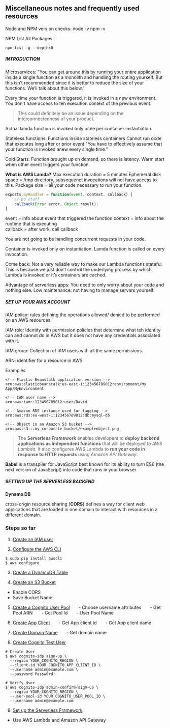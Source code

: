 



## Miscellaneous notes and frequently used resources

Node and NPM version checks: 
	node -v
	npm -v

NPM List All Packages: 

	npm list -g --depth=0

##### INTRODUCTION

Microservices: 
"You can get around this by running your entire application inside a single function as a monolith and handling the routing yourself. But this isn’t recommended since it is better to reduce the size of your functions. We’ll talk about this below."

Every time your function is triggered, it is invoked in a new environment. You don't have access to teh execution context of the previous event. 

> This could definitely be an issue depending on the interconnectedness of your product. 

Actual lamda function is invoked only ocne per container instantiation. 


Stateless functions: 
Functions inside stateless containers
Cannot run ocde that executes long after or prior event
"You have to effectively assume that your function is invoked anew every single time."

Cold Starts: 
Function brought up on demand, so there is latency. 
Warm start when other event triggers your function.

**What is AWS Lamda?**
Max execution duration = 5 minutes
Ephemeral disk space = /tmp directory, subsequenct invocations will not have access to this.
Package size = all your code necessary to run your function. 


```javascript
exports.myHandler = function(event, context, callback) {
	// Do stuff
	callback(Error error, Object result);
}
```

event = info about event that triggered the function
context = info about the runtime that is executing  
callback = after work, call callback

You are not going to be handling concurrent requests in your code. 

Container is invoked only on instantiation. Lamda function is called on every invocation. 

Come back: Not a very reliable way to make our Lambda functions stateful. This is because we just don’t control the underlying process by which Lambda is invoked or it’s containers are cached.


Advantage of serverless apps: 
You need to only worry about your code and nothing else. Low maintenance: not having to manage servers yourself. 

##### SET UP YOUR AWS ACCOUNT

IAM policy: rules defining the operations allowed/ denied to be performed on an AWS resources. 

IAM role: Identity with permission policies that determine what teh identity can and cannot do in AWS but it does not have any credentials associated with it. 

IAM group: Collection of IAM users with all the same permissions. 

ARN: identifier for a resource in AWS

Examples

```
<!-- Elastic Beanstalk application version -->
arn:aws:elasticbeanstalk:us-east-1:123456789012:environment/My App/MyEnvironment

<!-- IAM user name -->
arn:aws:iam::123456789012:user/David

<!-- Amazon RDS instance used for tagging -->
arn:aws:rds:eu-west-1:123456789012:db:mysql-db

<!-- Object in an Amazon S3 bucket -->
arn:aws:s3:::my_corporate_bucket/exampleobject.png
```

> The **Serverless Framework** enables developers to **deploy backend applications as independent functions** that will be deployed to *AWS Lambda*. It also configures AWS Lambda to **run your code in response to HTTP requests** using *Amazon API Gateway*.


**Babel** is a transpiler for JavaScript best known for its ability to turn ES6 (the next version of JavaScript) into code that runs in your browser



##### SETTING UP THE SERVERLESS BACKEND

**Dynamo DB**

cross-origin resource sharing (**CORS**) defines a way for client web applications that are loaded in one domain to interact with resources in a different domain. 


### Steps so far

1. [Create an IAM user](https://serverless-stack.com/chapters/create-an-iam-user.html)

2. [Configure the AWS CLI](https://serverless-stack.com/chapters/configure-the-aws-cli.html)
```
$ sudo pip install awscli
$ aws configure
```
3. [Create a DynamoDB Table](https://serverless-stack.com/chapters/create-a-dynamodb-table.html)

4. [Create an S3 Bucket](https://serverless-stack.com/chapters/create-an-s3-bucket-for-file-uploads.html)
- Enable CORS
- Save Bucket Name

5. [Create a Cognito User Pool](https://serverless-stack.com/chapters/create-a-cognito-user-pool.html)
&nbsp;&nbsp;&nbsp;&nbsp;&nbsp;&nbsp;- Choose username attributes
&nbsp;&nbsp;&nbsp;&nbsp;&nbsp;&nbsp;- Get Pool ARN
&nbsp;&nbsp;&nbsp;&nbsp;&nbsp;&nbsp;- Get Pool Id 
&nbsp;&nbsp;&nbsp;&nbsp;&nbsp;&nbsp;- User Pool Name

6. [Create App Client](https://serverless-stack.com/chapters/create-a-cognito-user-pool.html)
&nbsp;&nbsp;&nbsp;&nbsp;&nbsp;&nbsp;- Get App client id
&nbsp;&nbsp;&nbsp;&nbsp;&nbsp;&nbsp;- Get App client name

7. [Create Domain Name](https://serverless-stack.com/chapters/create-a-cognito-user-pool.html)
&nbsp;&nbsp;&nbsp;&nbsp;&nbsp;&nbsp;- Get domain name

8. [Create Cognito Test User](https://serverless-stack.com/chapters/create-a-cognito-test-user.html)
```
# Create User
$ aws cognito-idp sign-up \
  --region YOUR_COGNITO_REGION \
  --client-id YOUR_COGNITO_APP_CLIENT_ID \
  --username admin@example.com \
  --password Passw0rd!

# Verify User
$ aws cognito-idp admin-confirm-sign-up \
  --region YOUR_COGNITO_REGION \
  --user-pool-id YOUR_COGNITO_USER_POOL_ID \
  --username admin@example.com
```

9. [Set up the Serverless Framework](https://serverless-stack.com/chapters/setup-the-serverless-framework.html)
- Use AWS Lambda and Amazon API Gateway
